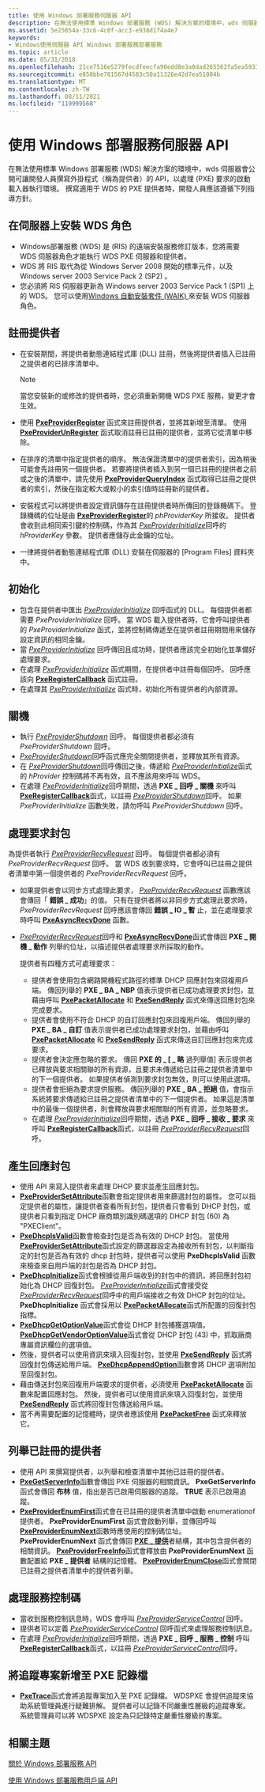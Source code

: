 ```yaml
---
title: 使用 Windows 部署服務伺服器 API
description: 在無法使用標準 Windows 部署服務 (WDS) 解決方案的環境中，wds 伺服器會公開可讓開發人員撰寫外掛程式（稱為提供者）的 API，以處理 (PXE) 要求的啟動載入器執行環境。
ms.assetid: 5e25654a-33c6-4c0f-acc3-e938d1f4a4e7
keywords:
- Windows使用伺服器 API Windows 部署服務部署服務
ms.topic: article
ms.date: 05/31/2018
ms.openlocfilehash: 21ce7516e5279fecdfeecfa90edd8e3a0dad265562fa5ea59336367dbe157c5e
ms.sourcegitcommit: e858bbe701567d4583c50a11326e42d7ea51804b
ms.translationtype: MT
ms.contentlocale: zh-TW
ms.lasthandoff: 08/11/2021
ms.locfileid: "119999568"
---
```

# <a name="using-the-windows-deployment-services-server-api"></a>使用 Windows 部署服務伺服器 API

在無法使用標準 Windows 部署服務 (WDS) 解決方案的環境中，wds 伺服器會公開可讓開發人員撰寫外掛程式（稱為提供者）的 API，以處理 (PXE) 要求的啟動載入器執行環境。 撰寫適用于 WDS 的 PXE 提供者時，開發人員應該遵循下列指導方針。

## <a name="install-the-wds-role-on-the-server"></a>在伺服器上安裝 WDS 角色

-   Windows部署服務 (WDS) 是 (RIS) 的遠端安裝服務修訂版本，您將需要 WDS 伺服器角色才能執行 WDS PXE 伺服器和提供者。
-   WDS 將 RIS 取代為從 Windows Server 2008 開始的標準元件，以及 Windows server 2003 Service Pack 2 (SP2) 。
-   您必須將 RIS 伺服器更新為 Windows server 2003 Service Pack 1 (SP1) 上的 WDS。 您可以使用[Windows 自動安裝套件 (WAIK) ](https://www.microsoft.com/download/details.aspx?id=10333)來安裝 WDS 伺服器角色。

## <a name="register-providers"></a>註冊提供者

-   在安裝期間，將提供者動態連結程式庫 (DLL) 註冊，然後將提供者插入已註冊之提供者的已排序清單中。
    > [!Note]  
    > 當您安裝新的或修改的提供者時，您必須重新開機 WDS PXE 服務，變更才會生效。

     

-   使用 [**PxeProviderRegister**](/windows/win32/api/WdsPxe/nf-wdspxe-pxeproviderregister) 函式來註冊提供者，並將其新增至清單。 使用 [**PxeProviderUnRegister**](/windows/win32/api/WdsPxe/nf-wdspxe-pxeproviderunregister) 函式取消註冊已註冊的提供者，並將它從清單中移除。
-   在排序的清單中指定提供者的順序。 無法保證清單中的提供者索引，因為稍後可能會先註冊另一個提供者。 若要將提供者插入到另一個已註冊的提供者之前或之後的清單中，請先使用 [**PxeProviderQueryIndex**](/windows/win32/api/WdsPxe/nf-wdspxe-pxeproviderqueryindex) 函式取得已註冊之提供者的索引，然後在指定較大或較小的索引值時註冊新的提供者。
-   安裝程式可以將提供者設定資訊儲存在註冊提供者時所傳回的登錄機碼下。 登錄機碼的位址是由 [**PxeProviderRegister**](/windows/win32/api/WdsPxe/nf-wdspxe-pxeproviderregister)的 *phProviderKey* 所接收。 提供者會收到此相同索引鍵的控制碼，作為其 [*PxeProviderInitialize*](pxeproviderinitialize.md)回呼的 *hProviderKey* 參數。 提供者應儲存此金鑰的位址。
-   一律將提供者動態連結程式庫 (DLL) 安裝在伺服器的 [Program Files] 資料夾中。

## <a name="initialize"></a>初始化

-   包含在提供者中匯出 [*PxeProviderInitialize*](pxeproviderinitialize.md) 回呼函式的 DLL。 每個提供者都需要 *PxeProviderInitialize* 回呼。 當 WDS 載入提供者時，它會呼叫提供者的 *PxeProviderInitialize* 函式，並將控制碼傳遞至在提供者註冊期間用來儲存設定資訊的相同金鑰。
-   當 [*PxeProviderInitialize*](pxeproviderinitialize.md) 回呼傳回且成功時，提供者應該完全初始化並準備好處理要求。
-   在處理 [*PxeProviderInitialize*](pxeproviderinitialize.md) 函式期間，在提供者中註冊每個回呼。 回呼應該向 [**PxeRegisterCallback**](/windows/win32/api/WdsPxe/nf-wdspxe-pxeregistercallback) 函式註冊。
-   在處理其 [*PxeProviderInitialize*](pxeproviderinitialize.md) 函式時，初始化所有提供者的內部資源。

## <a name="shutdown"></a>關機

-   執行 [*PxeProviderShutdown*](pxeprovidershutdown.md) 回呼。 每個提供者都必須有 *PxeProviderShutdown* 回呼。
-   [*PxeProviderShutdown*](pxeprovidershutdown.md)回呼函式應完全關閉提供者，並釋放其所有資源。
-   在 [*PxeProviderShutdown*](pxeprovidershutdown.md)回呼傳回之後，傳遞給 [*PxeProviderInitialize*](pxeproviderinitialize.md)函式的 *hProvider* 控制碼將不再有效，且不應該用來呼叫 WDS。
-   在處理 [*PxeProviderInitialize*](pxeproviderinitialize.md)回呼期間，透過 **PXE \_ 回呼 \_ 關機** 來呼叫 [**PxeRegisterCallback**](/windows/win32/api/WdsPxe/nf-wdspxe-pxeregistercallback)函式，以註冊 [*PxeProviderShutdown*](pxeprovidershutdown.md)回呼。 如果 *PxeProviderInitialize* 函數失敗，請勿呼叫 *PxeProviderShutdown* 回呼。

## <a name="handle-request-packet"></a>處理要求封包

為提供者執行 [*PxeProviderRecvRequest*](pxeproviderrecvrequest.md) 回呼。 每個提供者都必須有 *PxeProviderRecvRequest* 回呼。 當 WDS 收到要求時，它會呼叫已註冊之提供者清單中第一個提供者的 *PxeProviderRecvRequest* 回呼。

-   如果提供者會以同步方式處理此要求， [*PxeProviderRecvRequest*](pxeproviderrecvrequest.md) 函數應該會傳回「 **錯誤 \_ 成功**」的值。 只有在提供者將以非同步方式處理此要求時， *PxeProviderRecvRequest* 回呼應該會傳回 **錯誤 \_ IO \_ 暫** 止，並在處理要求時呼叫 [**PxeAsyncRecvDone**](/windows/win32/api/WdsPxe/nf-wdspxe-pxeasyncrecvdone) 函數。
-   [*PxeProviderRecvRequest*](pxeproviderrecvrequest.md)回呼和 [**PxeAsyncRecvDone**](/windows/win32/api/WdsPxe/nf-wdspxe-pxeasyncrecvdone)函式會傳回 **PXE \_ 開機 \_ 動作** 列舉的位址，以描述提供者處理要求所採取的動作。

    提供者有四種方式可處理要求：

    -   提供者會使用包含網路開機程式路徑的標準 DHCP 回應封包來回複用戶端。 傳回列舉的 **PXE \_ BA \_ NBP** 值表示提供者已成功處理要求封包，並藉由呼叫 [**PxePacketAllocate**](/windows/win32/api/WdsPxe/nf-wdspxe-pxepacketallocate) 和 [**PxeSendReply**](/windows/win32/api/WdsPxe/nf-wdspxe-pxesendreply) 函式來傳送回應封包來完成要求。
    -   提供者會使用不符合 DHCP 的自訂回應封包來回複用戶端。 傳回列舉的 **PXE \_ BA \_ 自訂** 值表示提供者已成功處理要求封包，並藉由呼叫 [**PxePacketAllocate**](/windows/win32/api/WdsPxe/nf-wdspxe-pxepacketallocate) 和 [**PxeSendReply**](/windows/win32/api/WdsPxe/nf-wdspxe-pxesendreply) 函式來傳送自訂回應封包來完成要求。
    -   提供者會決定應忽略的要求。 傳回 **PXE 的 \_ [ \_ 略** 過列舉值] 表示提供者已釋放與要求相關聯的所有資源，且要求未傳遞給已註冊之提供者清單中的下一個提供者。 如果提供者偵測到要求封包無效，則可以使用此選項。
    -   提供者會拒絕為要求提供服務。 傳回列舉的 **PXE \_ BA \_ 拒絕** 值，會指示系統將要求傳遞給已註冊之提供者清單中的下一個提供者。 如果這是清單中的最後一個提供者，則會釋放與要求相關聯的所有資源，並忽略要求。
    -   在處理 [*PxeProviderInitialize*](pxeproviderinitialize.md)回呼期間，透過 **PXE \_ 回呼 \_ 接收 \_ 要求** 來呼叫 [**PxeRegisterCallback**](/windows/win32/api/WdsPxe/nf-wdspxe-pxeregistercallback)函式，以註冊 [*PxeProviderRecvRequest*](pxeproviderrecvrequest.md)回呼。

## <a name="generate-response-packet"></a>產生回應封包

-   使用 API 來寫入提供者來處理 DHCP 要求並產生回應封包。
-   [**PxeProviderSetAttribute**](/windows/win32/api/WdsPxe/nf-wdspxe-pxeprovidersetattribute)函數會指定提供者用來篩選封包的屬性。 您可以指定提供者的屬性，讓提供者查看所有封包，提供者只會看到 DHCP 封包，或提供者只看到指定 DHCP 廠商類別識別碼選項的 DHCP 封包 (60) 為 "PXEClient"。
-   [**PxeDhcpIsValid**](/windows/win32/api/WdsPxe/nf-wdspxe-pxedhcpisvalid)函數會檢查封包是否為有效的 DHCP 封包。 當使用 [**PxeProviderSetAttribute**](/windows/win32/api/WdsPxe/nf-wdspxe-pxeprovidersetattribute)函式設定的篩選器設定為接收所有封包，以判斷指定的封包是否為有效的 dhcp 封包時，提供者可以使用 **PxeDhcpIsValid** 函數來檢查來自用戶端的封包是否為 DHCP 封包。
-   [**PxeDhcpInitialize**](/windows/win32/api/WdsPxe/nf-wdspxe-pxedhcpinitialize)函式會根據從用戶端收到的封包中的資訊，將回應封包初始化為 DHCP 回復封包。 [*PxeProviderInitialize*](pxeproviderinitialize.md)函式會接受從 [*PxeProviderRecvRequest*](pxeproviderrecvrequest.md)回呼中的用戶端接收之有效 DHCP 封包的位址。 **PxeDhcpInitialize** 函式會採用以 [**PxePacketAllocate**](/windows/win32/api/WdsPxe/nf-wdspxe-pxepacketallocate)函式所配置的回復封包指標。
-   [**PxeDhcpGetOptionValue**](/windows/win32/api/WdsPxe/nf-wdspxe-pxedhcpgetoptionvalue)函式會從 DHCP 封包捕獲選項值。 [**PxeDhcpGetVendorOptionValue**](/windows/win32/api/WdsPxe/nf-wdspxe-pxedhcpgetvendoroptionvalue)函式會從 DHCP 封包 (43) 中，抓取廠商專屬資訊欄位的選項值。
-   然後，提供者可以使用資訊來填入回復封包，並使用 [**PxeSendReply**](/windows/win32/api/WdsPxe/nf-wdspxe-pxesendreply) 函式將回復封包傳送給用戶端。 [**PxeDhcpAppendOption**](/windows/win32/api/WdsPxe/nf-wdspxe-pxedhcpappendoption)函數會將 DHCP 選項附加至回復封包。
-   藉由傳送封包來回複用戶端要求的提供者，必須使用 [**PxePacketAllocate**](/windows/win32/api/WdsPxe/nf-wdspxe-pxepacketallocate) 函數來配置回應封包。 然後，提供者可以使用資訊來填入回復封包，並使用 [**PxeSendReply**](/windows/win32/api/WdsPxe/nf-wdspxe-pxesendreply) 函式將回復封包傳送給用戶端。
-   當不再需要配置的記憶體時，提供者應該使用 [**PxePacketFree**](/windows/win32/api/WdsPxe/nf-wdspxe-pxepacketfree) 函式來釋放它。

## <a name="enumerate-registered-providers"></a>列舉已註冊的提供者

-   使用 API 來撰寫提供者，以列舉和檢查清單中其他已註冊的提供者。
-   [**PxeGetServerInfo**](/windows/win32/api/WdsPxe/nf-wdspxe-pxegetserverinfo)函數會傳回 PXE 伺服器的相關資訊。 **PxeGetServerInfo** 函式會傳回 **布林** 值，指出是否已啟用伺服器的追蹤。 **TRUE** 表示已啟用追蹤。
-   [**PxeProviderEnumFirst**](/windows/win32/api/WdsPxe/nf-wdspxe-pxeproviderenumfirst)函式會在已註冊的提供者清單中啟動 enumerationof 提供者。 **PxeProviderEnumFirst** 函式會啟動列舉，並傳回呼叫 [**PxeProviderEnumNext**](/windows/win32/api/WdsPxe/nf-wdspxe-pxeproviderenumnext)函數時應使用的控制碼位址。 **PxeProviderEnumNext** 函式會傳回 [**PXE \_ 提供**](/windows/win32/api/wdspxe/ns-wdspxe-pxe_provider)者結構，其中包含提供者的相關資訊。 [**PxeProviderFreeInfo**](/windows/win32/api/WdsPxe/nf-wdspxe-pxeproviderfreeinfo)函式會釋放由 **PxeProviderEnumNext** 函數配置給 **PXE \_ 提供者** 結構的記憶體。 [**PxeProviderEnumClose**](/windows/win32/api/WdsPxe/nf-wdspxe-pxeproviderenumclose)函式會關閉已註冊之提供者清單中的提供者列舉。

## <a name="handle-service-control-codes"></a>處理服務控制碼

-   當收到服務控制訊息時，WDS 會呼叫 [*PxeProviderServiceControl*](pxeproviderservicecontrol.md) 回呼。
-   提供者可以定義 [*PxeProviderServiceControl*](pxeproviderservicecontrol.md) 回呼函式來處理服務控制訊息。
-   在處理 [*PxeProviderInitialize*](pxeproviderinitialize.md)回呼期間，透過 **PXE \_ 回呼 \_ 服務 \_ 控制** 呼叫 [**PxeRegisterCallback**](/windows/win32/api/WdsPxe/nf-wdspxe-pxeregistercallback)函式，以註冊 [*PxeProviderServiceControl*](pxeproviderservicecontrol.md)回呼。

## <a name="add-trace-entries-to-pxe-log"></a>將追蹤專案新增至 PXE 記錄檔

-   [**PxeTrace**](/windows/win32/api/WdsPxe/nf-wdspxe-pxetrace)函式會將追蹤專案加入至 PXE 記錄檔。 WDSPXE 會提供追蹤來協助系統管理員進行疑難排解。 提供者可以記錄不同嚴重性層級的追蹤專案。 系統管理員可以將 WDSPXE 設定為只記錄特定嚴重性層級的專案。

## <a name="related-topics"></a>相關主題

<dl> <dt>

[關於 Windows 部署服務 API](about-the-windows-deployment-services-api.md)
</dt> <dt>

[使用 Windows 部署服務用戶端 API](using-the-windows-deployment-services-client-api.md)
</dt> </dl>

 

 




